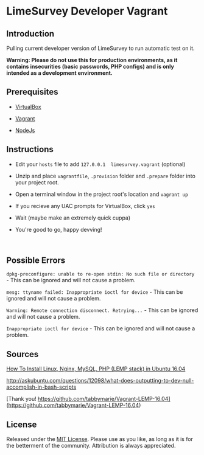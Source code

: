 # LimeSurvey Developer Vagrant

## Introduction	

Pulling current developer version of LimeSurvey to run automatic test on it.


**Warning: Please do not use this for production environments, as it contains insecurities (basic passwords, PHP configs) and is only intended as a development environment.**


## Prerequisites

+ [VirtualBox](https://www.virtualbox.org/)

+ [Vagrant](https://www.vagrantup.com/)

+ [NodeJs](https://nodejs.org/)

## Instructions

- Edit your `hosts` file to add `127.0.0.1	limesurvey.vagrant` (optional)

- Unzip and place `vagrantfile`, `.provision` folder and `.prepare` folder into your project root.


- Open a terminal window in the project root's location and `vagrant up` 

- If you recieve any UAC prompts for VirtualBox, click `yes` 

- Wait (maybe make an extremely quick cuppa)

- You're good to go, happy devving!

  ​

## Possible Errors

`dpkg-preconfigure: unable to re-open stdin: No such file or directory` - This can be ignored and will not cause a problem.

`mesg: ttyname failed: Inappropriate ioctl for device`  - This can be ignored and will not cause a problem.

`Warning: Remote connection disconnect. Retrying...`  - This can be ignored and will not cause a problem.

`Inappropriate ioctl for device` - This can be ignored and will not cause a problem.



## Sources

[How To Install Linux, Nginx, MySQL, PHP (LEMP stack) in Ubuntu 16.04](https://www.digitalocean.com/community/tutorials/how-to-install-linux-nginx-mysql-php-lemp-stack-in-ubuntu-16-04)

http://askubuntu.com/questions/12098/what-does-outputting-to-dev-null-accomplish-in-bash-scripts

[Thank you! https://github.com/tabbymarie/Vagrant-LEMP-16.04] (https://github.com/tabbymarie/Vagrant-LEMP-16.04)

## License

Released under the [MIT License](http://choosealicense.com/licenses/mit/). Please use as you like, as long as it is for the betterment of the community. Attribution is always appreciated.
